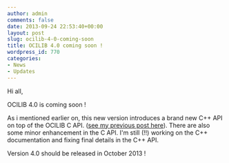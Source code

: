```yaml
---
author: admin
comments: false
date: 2013-09-24 22:53:40+00:00
layout: post
slug: ocilib-4-0-coming-soon
title: OCILIB 4.0 coming soon !
wordpress_id: 770
categories:
- News
- Updates
---
```


Hi all,

OCILIB 4.0 is coming soon ! 

As i mentioned earlier on, this new version introduces a brand new C++ API on top of the OCILIB C API. ([see my previous post here](http://orclib.sourceforge.net/2013/06/ocilib-c-api-coming-soon/)).
There are also some minor enhancement in the C API.
I'm still (!!) working on the C++ documentation and fixing final details in the C++ API.

Version 4.0 should be released in October 2013 ! 


